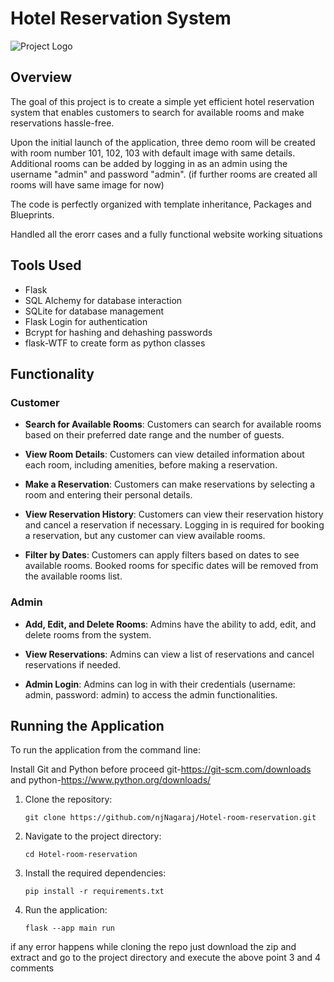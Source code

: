 # Hotel Reservation System

![Project Logo](./Hotel_Reservation/static/images/room_101.jpg)

## Overview
The goal of this project is to create a simple yet efficient hotel reservation system that enables customers to search for available rooms and make reservations hassle-free.

Upon the initial launch of the application, three demo room will be created with room number 101, 102, 103 with default image with same details. Additional rooms can be added by logging in as an admin using the username "admin" and password "admin". (if further rooms are created all rooms will have same image for now)

The code is perfectly organized with template inheritance, Packages and Blueprints.

Handled all the erorr cases and a fully functional website working situations

## Tools Used

- Flask
- SQL Alchemy for database interaction
- SQLite for database management
- Flask Login for authentication
- Bcrypt for hashing and dehashing passwords
- flask-WTF to create form as python classes

## Functionality

### Customer

- **Search for Available Rooms**: Customers can search for available rooms based on their preferred date range and the number of guests.

- **View Room Details**: Customers can view detailed information about each room, including amenities, before making a reservation.

- **Make a Reservation**: Customers can make reservations by selecting a room and entering their personal details.

- **View Reservation History**: Customers can view their reservation history and cancel a reservation if necessary. Logging in is required for booking a reservation, but any customer can view available rooms. 

- **Filter by Dates**: Customers can apply filters based on dates to see available rooms. Booked rooms for specific dates will be removed from the available rooms list.

### Admin

- **Add, Edit, and Delete Rooms**: Admins have the ability to add, edit, and delete rooms from the system.

- **View Reservations**: Admins can view a list of reservations and cancel reservations if needed. 

- **Admin Login**: Admins can log in with their credentials (username: admin, password: admin) to access the admin functionalities.

## Running the Application

To run the application from the command line:

Install Git and Python before proceed git-https://git-scm.com/downloads and python-https://www.python.org/downloads/

1. Clone the repository:
    ```
    git clone https://github.com/njNagaraj/Hotel-room-reservation.git
    ```

2. Navigate to the project directory:
    ```
    cd Hotel-room-reservation
    ```

3. Install the required dependencies:
    ```
    pip install -r requirements.txt
    ```

4. Run the application:
    ```
    flask --app main run
    ```

if any error happens while cloning the repo just download the zip and extract and go to the project directory and execute the above point 3 and 4 comments
